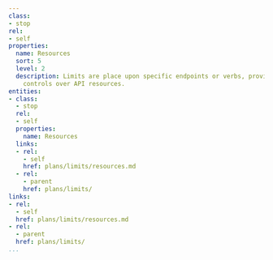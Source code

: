 ```yaml
---
class:
- stop
rel:
- self
properties:
  name: Resources
  sort: 5
  level: 2
  description: Limits are place upon specific endpoints or verbs, providing granular
    controls over API resources.
entities:
- class:
  - stop
  rel:
  - self
  properties:
    name: Resources
  links:
  - rel:
    - self
    href: plans/limits/resources.md
  - rel:
    - parent
    href: plans/limits/
links:
- rel:
  - self
  href: plans/limits/resources.md
- rel:
  - parent
  href: plans/limits/
...
```

